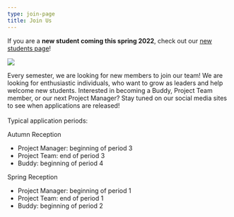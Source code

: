 ```yaml
---
type: join-page
title: Join Us
---
```

If you are a **new student coming this spring 2022**, check out our [new students page](https://www.thsint.se/newstudents)!

![](/./join-us-website-page-2.jpg)

Every semester, we are looking for new members to join our team! We are looking for enthusiastic individuals, who want to grow as leaders and help welcome new students. Interested in becoming a Buddy, Project Team member, or our next Project Manager? Stay tuned on our social media sites to see when applications are released! \
\
Typical application periods:

Autumn Reception

* Project Manager: beginning of period 3
* Project Team: end of period 3
* Buddy: beginning of period 4

Spring Reception

* Project Manager: beginning of period 1
* Project Team: end of period 1
* Buddy: beginning of period 2

